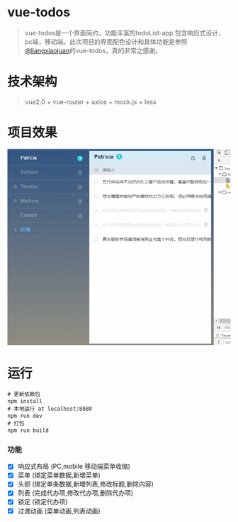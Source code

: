 # vue-todos
> vue-todos是一个界面简约，功能丰富的todoList-app.包含响应式设计，pc端，移动端。此次项目的界面配色设计和具体功能是参照[@liangxiaojuan]()的vue-todos，真的非常之感谢。

# 技术架构 
> vue2.0 + vue-router + axios + mock.js + less 

# 项目效果

![运行效果](./static/gif/todo-app.gif)

# 运行

```
# 更新依赖包
npm install
# 本地运行 at localhost:8080
npm run dev
# 打包
npm run build

```

### 功能
- [x] 响应式布局 (PC,mobile 移动端菜单收缩)
- [x] 菜单 (绑定菜单数据,新增菜单)
- [x] 头部 (绑定单条数据,新增列表,修改标题,删除内容)
- [x] 列表 (完成代办项,修改代办项,删除代办项)
- [x] 锁定 (锁定代办项)
- [x] 过渡动画 (菜单动画,列表动画)
